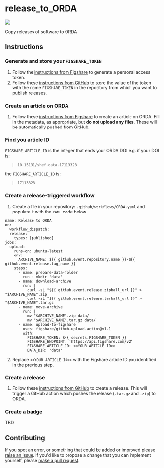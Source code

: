 # release_to_ORDA

![](https://img.shields.io/badge/ORDA--DOI-10.15131%2Fshef.data.17113328-lightgrey)

Copy releases of software to ORDA

## Instructions
### Generate and store your `FIGSHARE_TOKEN`

1. Follow the [instructions from Figshare](https://help.figshare.com/article/how-to-get-a-personal-token) to generate a personal access token.
2. Follow these [instructions from GitHub](https://docs.github.com/en/actions/security-guides/encrypted-secrets#creating-encrypted-secrets-for-a-repository) to store the value of the token with the name `FIGSHARE_TOKEN` in the repository from which you want to publish releases.

### Create an article on ORDA

1. Follow these [instructions from Figshare](https://help.figshare.com/article/how-to-upload-and-publish-your-data) to create an article on ORDA. Fill in the metadata, as appropriate, but **do not upload any files**. These will be automatically pushed from GitHub.

### Find you article ID

`FIGSHARE_ARTICLE_ID` is the integer that ends your ORDA DOI e.g. if your DOI is:

> `10.15131/shef.data.17113328`

the `FIGSHARE_ARTICLE_ID` is:

> `17113328`

### Create a release-triggered workflow

1. Create a file in your repository: `.github/workflows/ORDA.yaml` and populate it with the `YAML` code below.

```{YAML}
name: Release to ORDA
on:
  workflow_dispatch:
  release:
    types: [published]
jobs:
  upload:
    runs-on: ubuntu-latest
    env:
      ARCHIVE_NAME: ${{ github.event.repository.name }}-${{ github.event.release.tag_name }}
    steps:
      - name: prepare-data-folder
        run : mkdir 'data'
      - name: download-archive
        run: |
          curl -sL "${{ github.event.release.zipball_url }}" > "$ARCHIVE_NAME".zip
          curl -sL "${{ github.event.release.tarball_url }}" > "$ARCHIVE_NAME".tar.gz
      - name: move-archive
        run: |
          mv "$ARCHIVE_NAME".zip data/
          mv "$ARCHIVE_NAME".tar.gz data/
      - name: upload-to-figshare
        uses: figshare/github-upload-action@v1.1
        with:
          FIGSHARE_TOKEN: ${{ secrets.FIGSHARE_TOKEN }}
          FIGSHARE_ENDPOINT: 'https://api.figshare.com/v2'
          FIGSHARE_ARTICLE_ID: <<YOUR ARTICLE ID>>
          DATA_DIR: 'data'
```

2. Replace `<<YOUR ARTICLE ID>>` with the Figshare article ID you identified in the previous step.

### Create a release

1. Follow these [instructions from GitHub](https://docs.github.com/en/repositories/releasing-projects-on-github/managing-releases-in-a-repository#creating-a-release) to create a release. This will trigger a GitHub action which pushes the release (`.tar.gz` and `.zip`) to ORDA.

### Create a badge

TBD

## Contributing

If you spot an error, or something that could be added or improved please [raise an issue](https://github.com/RSE-Sheffield/release_to_ORDA/issues). If you'd like to propose a change that you can implement yourself, please [make a pull request](https://github.com/RSE-Sheffield/release_to_ORDA/pulls).
